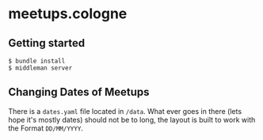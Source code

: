 # meetups.cologne

## Getting started
```
$ bundle install
$ middleman server
```

## Changing Dates of Meetups
There is a `dates.yaml` file located in `/data`. What ever goes in there (lets hope it's mostly dates) should not be to long, the layout is built to work with the Format `DD/MM/YYYY`.
